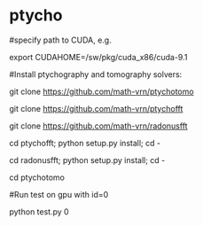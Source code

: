 # ptycho

#specify path to CUDA, e.g.

export CUDAHOME=/sw/pkg/cuda_x86/cuda-9.1

#Install ptychography and tomography solvers:

git clone https://github.com/math-vrn/ptychotomo

git clone https://github.com/math-vrn/ptychofft

git clone https://github.com/math-vrn/radonusfft

cd ptychofft; python setup.py install; cd - 

cd radonusfft; python setup.py install; cd - 

cd ptychotomo

#Run test on gpu with id=0

python test.py 0
